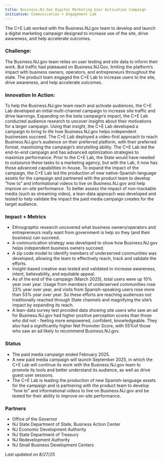 ```yaml
---
title: Business.NJ.Gov Digital Marketing User Activation Campaign
initiative: Communication + Engagement Lab
---
```


The C+E Lab worked with the Business.NJ.gov team to develop and launch a digital marketing campaign designed to increase use of the site, drive awareness, and help accelerate outcomes.

### Challenge:

The Business.NJ.gov team relies on user testing and site data to inform their work. But traffic had plateaued on Business.NJ.Gov, limiting the platform’s impact with business owners, operators, and entrepreneurs throughout the state. The product team engaged the C+E Lab to increase users to the site, drive awareness, and help accelerate outcomes.

### Innovation In Action:

To help the Business.NJ.gov team reach and activate audiences, the C+E Lab developed an initial multi-channel campaign to increase site traffic and drive learnings. Expanding on the beta campaign’s impact, the C+E Lab conducted audience research to uncover insights about their motivations for a larger campaign. Using that insight, the C+E Lab developed a campaign to bring to life how Business.NJ.gov helps independent businesses succeed. The C+E Lab deployed a video-first approach to reach Business.NJ.gov’s audience on their preferred platform, with their preferred format, maximizing the campaign’s storytelling ability. The C+E Lab led the end-to-end campaign and has advanced  optimization strategies to maximize performance. Prior to the C+E Lab, the State would have needed to outsource these tasks to a marketing agency, but with the Lab, it now has those advanced capabilities in-house. To expand the impact of the campaign, the C+E Lab led the production of new native-Spanish-language assets for the campaign and partnered with the product team to develop “how to” and informational videos to live on Business.NJ.gov and help improve on-site performance. To better assess the impact of non-trackable media (such as streaming video), a lean-data approach was developed and tested to help validate the impact the paid media campaign creates for the target audience.

### Impact \+ Metrics

* Ethnographic research uncovered what business owners/operators and entrepreneurs really want from government is help so they (and their business) can succeed.  
* A communication strategy was developed to show how Business.NJ.gov helps independent business owners succeed.  
* A zip code model to identify members of underserved communities was developed, allowing the team to effectively reach, track and validate the efforts.  
* Insight-based creative was tested and validated to increase awareness, intent, believability, and equitable appeal.  
* As of the end of the campaign (March 2025), total users were up 10% year over year. Usage from members of underserved communities rose 23% year over year, and visits from Spanish-speaking users rose  more than 53% year over year. So these efforts are reaching audiences not traditionally reached through State channels and magnifying the site’s impact by expanding its reach.  
* A lean-data survey test provided data showing site users who saw an ad for Business.NJ.gov had higher positive perception scores than those who did not \- feeling more empowered, confident, knowledgeable. They also had a significantly higher Net Promoter Score, with 55%of those who saw an ad likely to recommend Business.NJ.gov.

### Status

* The paid media campaign ended February 2025\.  
* A new paid media campaign will launch September 2025, in which the C+E Lab will continue its work with the Business.NJ.gov team to promote its tools and better understand its audience, as well as drive guest user sessions.  
* The C+E Lab is leading the production of new Spanish-language assets for the campaign and is partnering with the product team to develop “how to” and informational videos to live on Business.NJ.gov and be tested for their ability to improve on-site performance.

### Partners

* Office of the Governor  
* NJ State Department of State, Business Action Center  
* NJ Economic Development Authority  
* NJ State Department of Treasury  
* NJ Redevelopment Authority  
* NJ Small Business Development Centers

*Last updated on 8/27/25*
